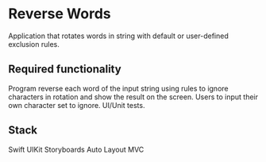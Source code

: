# Reverse Words

Application that rotates words in string with default or user-defined exclusion rules.

## Required functionality

Program reverse each word of the input string using rules to ignore characters in rotation and show the result on the screen.
Users to input their own character set to ignore.
UI/Unit tests.

## Stack

Swift
UIKit
Storyboards
Auto Layout
MVC
